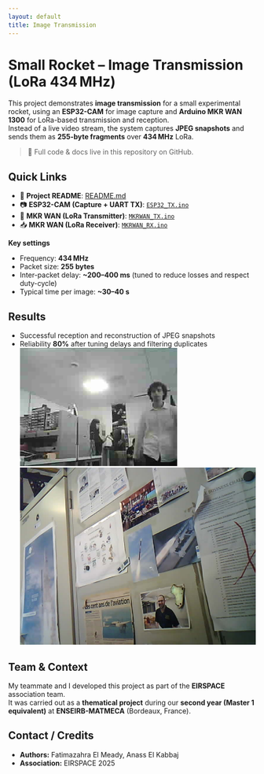 ```yaml
---
layout: default
title: Image Transmission
---
```


# Small Rocket – Image Transmission (LoRa 434 MHz)

This project demonstrates **image transmission** for a small experimental rocket, using an **ESP32-CAM** for image capture and **Arduino MKR WAN 1300** for LoRa-based transmission and reception.  
Instead of a live video stream, the system captures **JPEG snapshots** and sends them as **255-byte fragments** over **434 MHz** LoRa.

> 🔗 Full code & docs live in this repository on GitHub.

## Quick Links
- 📄 **Project README**: [README.md](./README.md)
- 📷 **ESP32-CAM (Capture + UART TX)**: [`ESP32_TX.ino`](./ESP32_TX.ino)
- 📡 **MKR WAN (LoRa Transmitter)**: [`MKRWAN_TX.ino`](./MKRWAN_TX.ino)
- 📥 **MKR WAN (LoRa Receiver)**: [`MKRWAN_RX.ino`](./MKRWAN_RX.ino)

**Key settings**
- Frequency: **434 MHz**
- Packet size: **255 bytes**
- Inter-packet delay: **~200–400 ms** (tuned to reduce losses and respect duty-cycle)
- Typical time per image: **~30–40 s**

## Results
- Successful reception and reconstruction of JPEG snapshots
- Reliability **80%** after tuning delays and filtering duplicates
![Received Image](first_successful_pic.jpg)
![Received Image](photo_receiverd1.jpg)

## Team & Context
My teammate and I developed this project as part of the **EIRSPACE** association team.  
It was carried out as a **thematical project** during our **second year (Master 1 equivalent)** at **ENSEIRB-MATMECA** (Bordeaux, France).

## Contact / Credits
- **Authors:** Fatimazahra El Meady, Anass El Kabbaj  
- **Association:** EIRSPACE 2025

